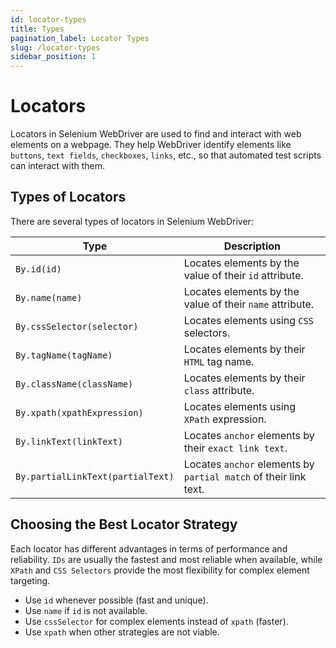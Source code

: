 ```yaml
---
id: locator-types
title: Types
pagination_label: Locator Types
slug: /locator-types
sidebar_position: 1
---
```


# Locators

Locators in Selenium WebDriver are used to find and interact with web elements on a webpage. They help WebDriver identify elements like `buttons`, `text fields`, `checkboxes`, `links`, etc., so that automated test scripts can interact with them.

## Types of Locators

There are several types of locators in Selenium WebDriver:

| Type                              | Description                                                      |
| --------------------------------- | ---------------------------------------------------------------- |
| `By.id(id)`                       | Locates elements by the value of their `id` attribute.           |
| `By.name(name)`                   | Locates elements by the value of their `name` attribute.         |
| `By.cssSelector(selector)`        | Locates elements using `CSS` selectors.                          |
| `By.tagName(tagName)`             | Locates elements by their `HTML` tag name.                       |
| `By.className(className)`         | Locates elements by their `class` attribute.                     |
| `By.xpath(xpathExpression)`       | Locates elements using `XPath` expression.                       |
| `By.linkText(linkText)`           | Locates `anchor` elements by their `exact link text`.            |
| `By.partialLinkText(partialText)` | Locates `anchor` elements by `partial match` of their link text. |

## Choosing the Best Locator Strategy

Each locator has different advantages in terms of performance and reliability. `IDs` are usually the fastest and most reliable when available, while `XPath` and `CSS Selectors` provide the most flexibility for complex element targeting.

- Use `id` whenever possible (fast and unique).
- Use `name` if `id` is not available.
- Use `cssSelector` for complex elements instead of `xpath` (faster).
- Use `xpath` when other strategies are not viable.
